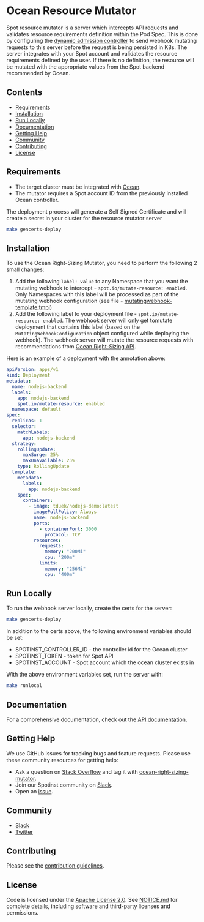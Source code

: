 # Ocean Resource Mutator

Spot resource mutator is a server which intercepts API requests and validates resource requirements definition within the Pod Spec. This is done by configuring the [dynamic admission controller](https://kubernetes.io/docs/reference/access-authn-authz/extensible-admission-controllers/) to send webhook mutating requests to this server before the request is being persisted in K8s. The server integrates with your Spot account and validates the resource requirements defined by the user. If there is no definition, the resource will be mutated with the appropriate values from the Spot backend recommended by Ocean.

## Contents

- [Requirements](#requirements)
- [Installation](#installation)
- [Run Locally](#run-locally)
- [Documentation](#documentation)
- [Getting Help](#getting-help)
- [Community](#community)
- [Contributing](#contributing)
- [License](#license)

## Requirements

- The target cluster must be integrated with [Ocean](https://spot.io/products/ocean/).
- The mutator requires a Spot account ID from the previously installed Ocean controller.

The deployment process will generate a Self Signed Certificate and will create a secret in your cluster for the resource mutator server

```bash
make gencerts-deploy
```

## Installation

To use the Ocean Right-Sizing Mutator, you need to perform the following 2 small changes:

1. Add the following `label: value` to any Namespace that you want the mutating webhook to intercept - `spot.io/mutate-resource: enabled`. Only Namespaces with this label will be processed as part of the mutating webhook configuration (see file - [mutatingwebhook-template.tmpl](./deployment/mutatingwebhook-template.tmpl))
2. Add the following label to your deployment file - `spot.io/mutate-resource: enabled`. The webhook server will only get tomutate deployment that contains this label (based on the `MutatingWebhookConfiguration` object configured while deploying the webhook). The webhook server will mutate the resource requests with recommendations from [Ocean Right-Sizing API](https://help.spot.io/spotinst-api/ocean/ocean-cloud-api/ocean-for-aws/get-right-sizing-recommendations/).

Here is an example of a deployment with the annotation above:

```yaml
apiVersion: apps/v1
kind: Deployment
metadata:
  name: nodejs-backend
  labels:
    app: nodejs-backend
    spot.io/mutate-resource: enabled
  namespace: default
spec:
  replicas: 1
  selector:
    matchLabels:
      app: nodejs-backend
  strategy:
    rollingUpdate:
      maxSurge: 25%
      maxUnavailable: 25%
    type: RollingUpdate
  template:
    metadata:
      labels:
        app: nodejs-backend
    spec:
      containers:
        - image: tduek/nodejs-demo:latest
          imagePullPolicy: Always
          name: nodejs-backend
          ports:
            - containerPort: 3000
              protocol: TCP
          resources:
            requests:
              memory: "200Mi"
              cpu: "200m"
            limits:
              memory: "256Mi"
              cpu: "400m"
```

## Run Locally

To run the webhook server locally, create the certs for the server:

```bash
make gencerts-deploy
```

In addition to the certs above, the following environment variables should be set:

- SPOTINST_CONTROLLER_ID - the controller id for the Ocean cluster
- SPOTINST_TOKEN - token for Spot API
- SPOTINST_ACCOUNT - Spot account which the ocean cluster exists in

With the above environment variables set, run the server with:

```bash
make runlocal
```

## Documentation

For a comprehensive documentation, check out the [API documentation](https://help.spot.io/).

## Getting Help

We use GitHub issues for tracking bugs and feature requests. Please use these community resources for getting help:

- Ask a question on [Stack Overflow](https://stackoverflow.com/) and tag it with [ocean-right-sizing-mutator](https://stackoverflow.com/questions/tagged/ocean-right-sizing-mutator/).
- Join our Spotinst community on [Slack](http://slack.spot.io/).
- Open an [issue](https://github.com/spotinst/ocean-right-sizing-mutator/issues/new/choose/).

## Community

- [Slack](http://slack.spot.io/)
- [Twitter](https://twitter.com/spot_hq/)

## Contributing

Please see the [contribution guidelines](.github/CONTRIBUTING.md).

## License

Code is licensed under the [Apache License 2.0](LICENSE). See [NOTICE.md](NOTICE.md) for complete details, including software and third-party licenses and permissions.
